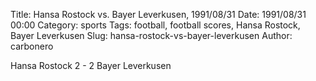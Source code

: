 Title: Hansa Rostock vs. Bayer Leverkusen, 1991/08/31
Date: 1991/08/31 00:00
Category: sports
Tags: football, football scores, Hansa Rostock, Bayer Leverkusen
Slug: hansa-rostock-vs-bayer-leverkusen
Author: carbonero


Hansa Rostock 2 - 2 Bayer Leverkusen
